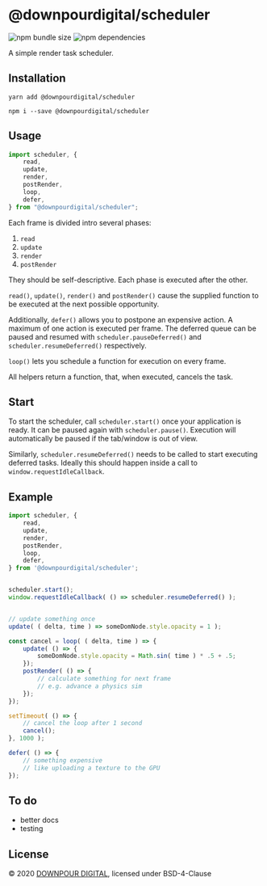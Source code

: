 # @downpourdigital/scheduler

![npm bundle size](https://img.shields.io/bundlephobia/minzip/@downpourdigital/scheduler?color=green&style=for-the-badge) ![npm dependencies](https://img.shields.io/david/DOWNPOURDIGITAL/scheduler?color=green&style=for-the-badge)

A simple render task scheduler.

## Installation

```
yarn add @downpourdigital/scheduler
```
```
npm i --save @downpourdigital/scheduler
```

## Usage
```typescript
import scheduler, {
	read,
	update,
	render,
	postRender,
	loop,
	defer,
} from "@downpourdigital/scheduler";
```

Each frame is divided intro several phases:

1. `read`
2. `update`
3. `render`
4. `postRender`

They should be self-descriptive. Each phase is executed after the other.

`read()`, `update()`, `render()` and `postRender()` cause the supplied function to be executed at the next possible opportunity.

Additionally, `defer()` allows you to postpone an expensive action. A maximum of one action is executed per frame. The deferred queue can be paused and resumed with `scheduler.pauseDeferred()` and `scheduler.resumeDeferred()` respectively.

`loop()` lets you schedule a function for execution on every frame.

All helpers return a function, that, when executed, cancels the task.


## Start

To start the scheduler, call `scheduler.start()` once your application is ready. It can be paused again with `scheduler.pause()`. Execution will automatically be paused if the tab/window is out of view.

Similarly, `scheduler.resumeDeferred()` needs to be called to start executing deferred tasks. Ideally this should happen inside a call to `window.requestIdleCallback`.



## Example

```typescript
import scheduler, {
	read,
	update,
	render,
	postRender,
	loop,
	defer,
} from '@downpourdigital/scheduler';


scheduler.start();
window.requestIdleCallback( () => scheduler.resumeDeferred() );


// update something once
update( ( delta, time ) => someDomNode.style.opacity = 1 );

const cancel = loop( ( delta, time ) => {
	update( () => {
		someDomNode.style.opacity = Math.sin( time ) * .5 + .5;
	});
	postRender( () => {
		// calculate something for next frame
		// e.g. advance a physics sim
	});
});

setTimeout( () => {
	// cancel the loop after 1 second
	cancel();
}, 1000 );

defer( () => {
	// something expensive
	// like uploading a texture to the GPU
});
```

## To do

- better docs
- testing



## License
© 2020 [DOWNPOUR DIGITAL](https://downpour.digital), licensed under BSD-4-Clause